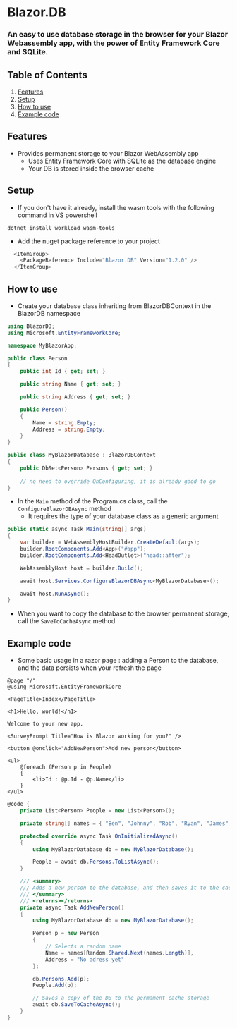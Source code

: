 # Blazor.DB
### An easy to use database storage in the browser for your Blazor Webassembly app, with the power of Entity Framework Core and SQLite.

 ## Table of Contents
 1. [Features](#features)
 2. [Setup](#setup)
 3. [How to use](#how-to-use)
 4. [Example code](#example-code)

## Features 

- Provides permanent storage  to your Blazor WebAssembly  app
  - Uses Entity Framework Core with SQLite as the database engine
  - Your DB is stored inside the browser cache

## Setup 

- If you don't have it already, install the wasm tools with the following command in VS powershell
```
dotnet install workload wasm-tools
```

- Add the nuget package reference to your project
  
```csharp
  <ItemGroup>
	<PackageReference Include="Blazor.DB" Version="1.2.0" />
  </ItemGroup>
```
## How to use

- Create your database class inheriting from BlazorDBContext in the BlazorDB namespace

```csharp
using BlazorDB;
using Microsoft.EntityFrameworkCore;

namespace MyBlazorApp;

public class Person 
{
    public int Id { get; set; }

    public string Name { get; set; }

    public string Address { get; set; }

    public Person()
    {
        Name = string.Empty;
        Address = string.Empty;
    }
}

public class MyBlazorDatabase : BlazorDBContext 
{
    public DbSet<Person> Persons { get; set; }
    
    // no need to override OnConfiguring, it is already good to go
}
```

- In the `Main` method of the Program.cs class, call the `ConfigureBlazorDBAsync` method
  - It requires the type of your database class as a generic argument

```csharp
public static async Task Main(string[] args)
{
    var builder = WebAssemblyHostBuilder.CreateDefault(args);
    builder.RootComponents.Add<App>("#app");
    builder.RootComponents.Add<HeadOutlet>("head::after");

    WebAssemblyHost host = builder.Build();

    await host.Services.ConfigureBlazorDBAsync<MyBlazorDatabase>();

    await host.RunAsync();
}
```

- When you want to copy the database to the browser permanent storage, call the `SaveToCacheAsync` method

## Example code

- Some basic usage in a razor page : adding a Person to the database, and the data persists when your refresh the page

```
@page "/"
@using Microsoft.EntityFrameworkCore

<PageTitle>Index</PageTitle>

<h1>Hello, world!</h1>

Welcome to your new app.

<SurveyPrompt Title="How is Blazor working for you?" />

<button @onclick="AddNewPerson">Add new person</button>

<ul>
    @foreach (Person p in People)
    {
        <li>Id : @p.Id - @p.Name</li>
    }
</ul>
```

```csharp
@code {
    private List<Person> People = new List<Person>();

    private string[] names = { "Ben", "Johnny", "Rob", "Ryan", "James", "Bob", "Carlos" };

    protected override async Task OnInitializedAsync()
    {
        using MyBlazorDatabase db = new MyBlazorDatabase();

        People = await db.Persons.ToListAsync();
    }

    /// <summary>
    /// Adds a new person to the database, and then saves it to the cache storage
    /// </summary>
    /// <returns></returns>
    private async Task AddNewPerson()
    {
        using MyBlazorDatabase db = new MyBlazorDatabase();

        Person p = new Person
        {
            // Selects a random name
            Name = names[Random.Shared.Next(names.Length)],
            Address = "No adress yet"
        };

        db.Persons.Add(p);
        People.Add(p);

        // Saves a copy of the DB to the permament cache storage
        await db.SaveToCacheAsync();
    }
}
```
